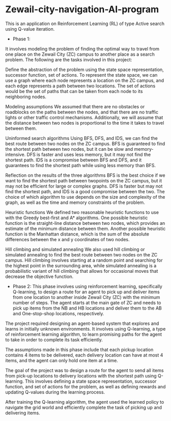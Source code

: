# Zewail-city-navigation-AI-program

This is an application on Reinforcement Learning (RL) of type Active search using Q-value iteration.

* Phase 1: 

It  involves modeling the problem of finding the optimal way to travel from one place on the Zewail City (ZC) campus to another place as a search problem. The following are the tasks involved in this project:

Define the abstraction of the problem using the state space representation, successor function, set of actions.
To represent the state space, we can use a graph where each node represents a location on the ZC campus, and each edge represents a path between two locations. The set of actions would be the set of paths that can be taken from each node to its neighboring nodes.

Modeling assumptions
We assumed that there are no obstacles or roadblocks on the paths between the nodes, and that there are no traffic lights or other traffic control mechanisms. Additionally, we will assume that the distance between two nodes is proportional to the time it takes to travel between them.

Uninformed search algorithms
Using BFS, DFS, and IDS, we can find the best route between two nodes on the ZC campus. BFS is guaranteed to find the shortest path between two nodes, but it can be slow and memory-intensive. DFS is faster and uses less memory, but it may not find the shortest path. IDS is a compromise between BFS and DFS, and it guarantees to find the shortest path while using less memory than BFS.

Reflection on the results of the three algorithms
BFS is the best choice if we want to find the shortest path between twopoints on the ZC campus, but it may not be efficient for large or complex graphs. DFS is faster but may not find the shortest path, and IDS is a good compromise between the two. The choice of which algorithm to use depends on the size and complexity of the graph, as well as the time and memory constraints of the problem.

Heuristic functions
We defined two reasonable heuristic functions to use with the Greedy best-first and A* algorithms. One possible heuristic function is the straight-line distance between two nodes, which provides an estimate of the minimum distance between them. Another possible heuristic function is the Manhattan distance, which is the sum of the absolute differences between the x and y coordinates of two nodes.

Hill climbing and simulated annealing
We also used hill climbing or simulated annealing to find the best route between two nodes on the ZC campus. Hill climbing involves starting at a random point and searching for the highest point in the surrounding area, while simulated annealing is a probabilistic variant of hill climbing that allows for occasional moves that decrease the objective function.

* Phase 2:
This phase involves using reinforcement learning, specifically Q-learning, to design a route for an agent to pick up and deliver items from one location to another inside Zewail City (ZC) with the minimum number of steps. The agent starts at the main gate of ZC and needs to pick up items from the NB and HB locations and deliver them to the AB and One-stop-shop locations, respectively.

The project required designing an agent-based system that explores and learns in initially unknown environments. It involves using Q-learning, a type of reinforcement learning algorithm, to learn promising paths for the agent to take in order to complete its task efficiently.

The assumptions made in this phase include that each pickup location contains 4 items to be delivered, each delivery location can have at most 4 items, and the agent can only hold one item at a time.

The goal of the project was to design a route for the agent to send all items from pick-up locations to delivery locations with the shortest path using Q-learning. This involves defining a state space representation, successor function, and set of actions for the problem, as well as defining rewards and updating Q-values during the learning process.

After training the Q-learning algorithm, the agent used the learned policy to navigate the grid world and efficiently complete the task of picking up and delivering items.


